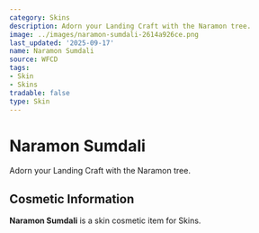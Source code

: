 ```yaml
---
category: Skins
description: Adorn your Landing Craft with the Naramon tree.
image: ../images/naramon-sumdali-2614a926ce.png
last_updated: '2025-09-17'
name: Naramon Sumdali
source: WFCD
tags:
- Skin
- Skins
tradable: false
type: Skin
---
```


# Naramon Sumdali

Adorn your Landing Craft with the Naramon tree.

## Cosmetic Information

**Naramon Sumdali** is a skin cosmetic item for Skins.

